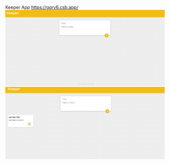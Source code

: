Keeper App
https://ggry6.csb.app/
![alt text](https://github.com/sahilrastogi25/KeeperApp/blob/master/ss2.png?raw=true)
![alt text](https://github.com/sahilrastogi25/KeeperApp/blob/master/ss1.png?raw=true)

